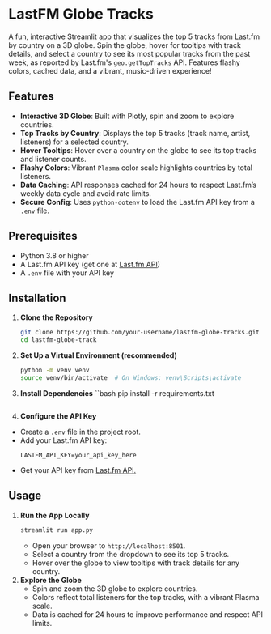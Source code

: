 # LastFM Globe Tracks

A fun, interactive Streamlit app that visualizes the top 5 tracks from Last.fm by country on a 3D globe. Spin the globe, hover for tooltips with track details, and select a country to see its most popular tracks from the past week, as reported by Last.fm's `geo.getTopTracks` API. Features flashy colors, cached data, and a vibrant, music-driven experience!

## Features

- **Interactive 3D Globe**: Built with Plotly, spin and zoom to explore countries.
- **Top Tracks by Country**: Displays the top 5 tracks (track name, artist, listeners) for a selected country.
- **Hover Tooltips**: Hover over a country on the globe to see its top tracks and listener counts.
- **Flashy Colors**: Vibrant `Plasma` color scale highlights countries by total listeners.
- **Data Caching**: API responses cached for 24 hours to respect Last.fm’s weekly data cycle and avoid rate limits.
- **Secure Config**: Uses `python-dotenv` to load the Last.fm API key from a `.env` file.

## Prerequisites

- Python 3.8 or higher
- A Last.fm API key (get one at [Last.fm API](https://www.last.fm/api))
- A `.env` file with your API key

## Installation

1. **Clone the Repository**
   ```bash
   git clone https://github.com/your-username/lastfm-globe-tracks.git
   cd lastfm-globe-track
   ```
2. **Set Up a Virtual Environment (recommended)**
   ```bash
   python -m venv venv
   source venv/bin/activate  # On Windows: venv\Scripts\activate
   ```
3. **Install Dependencies**
   ``bash
   pip install -r requirements.txt
   ```

   ```
4. **Configure the API Key**

- Create a `.env` file in the project root.
- Add your Last.fm API key:
  ```
  LASTFM_API_KEY=your_api_key_here
  ```
- Get your API key from [Last.fm API.](https://www.last.fm/api)

## Usage

1. **Run the App Locally**
   ```bash
   streamlit run app.py
   ```
   - Open your browser to `http://localhost:8501`.
   - Select a country from the dropdown to see its top 5 tracks.
   - Hover over the globe to view tooltips with track details for any country.
2. **Explore the Globe**
   - Spin and zoom the 3D globe to explore countries.
   - Colors reflect total listeners for the top tracks, with a vibrant Plasma scale.
   - Data is cached for 24 hours to improve performance and respect API limits.
